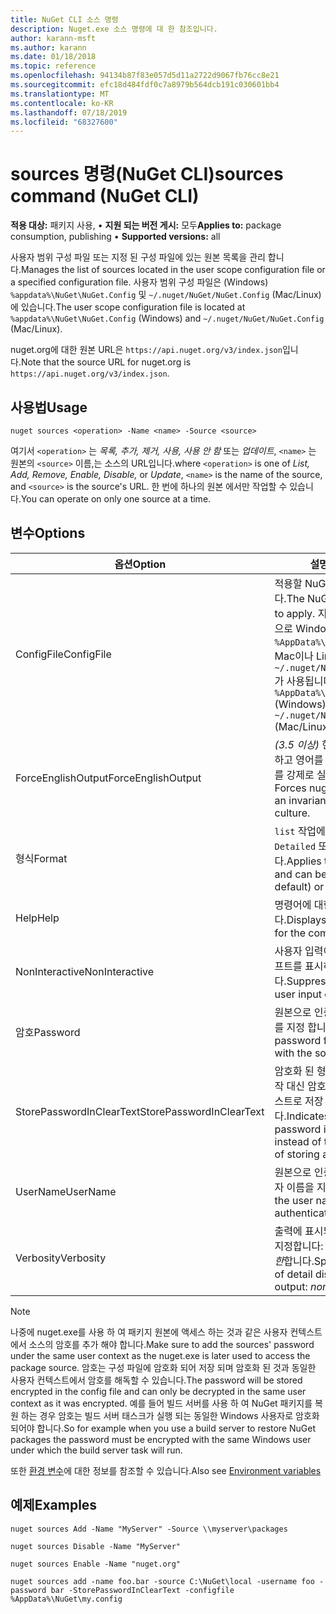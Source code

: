 ```yaml
---
title: NuGet CLI 소스 명령
description: Nuget.exe 소스 명령에 대 한 참조입니다.
author: karann-msft
ms.author: karann
ms.date: 01/18/2018
ms.topic: reference
ms.openlocfilehash: 94134b87f83e057d5d11a2722d9067fb76cc8e21
ms.sourcegitcommit: efc18d484fdf0c7a8979b564dcb191c030601bb4
ms.translationtype: MT
ms.contentlocale: ko-KR
ms.lasthandoff: 07/18/2019
ms.locfileid: "68327600"
---
```

# <a name="sources-command-nuget-cli"></a><span data-ttu-id="397b5-103">sources 명령(NuGet CLI)</span><span class="sxs-lookup"><span data-stu-id="397b5-103">sources command (NuGet CLI)</span></span>

<span data-ttu-id="397b5-104">**적용 대상:** 패키지 사용, &bullet; **지원 되는 버전 게시:** 모두</span><span class="sxs-lookup"><span data-stu-id="397b5-104">**Applies to:** package consumption, publishing &bullet; **Supported versions:** all</span></span>

<span data-ttu-id="397b5-105">사용자 범위 구성 파일 또는 지정 된 구성 파일에 있는 원본 목록을 관리 합니다.</span><span class="sxs-lookup"><span data-stu-id="397b5-105">Manages the list of sources located in the user scope configuration file or a specified configuration file.</span></span> <span data-ttu-id="397b5-106">사용자 범위 구성 파일은 (Windows) `%appdata%\NuGet\NuGet.Config` 및 `~/.nuget/NuGet/NuGet.Config` (Mac/Linux)에 있습니다.</span><span class="sxs-lookup"><span data-stu-id="397b5-106">The user scope configuration file is located at `%appdata%\NuGet\NuGet.Config` (Windows) and `~/.nuget/NuGet/NuGet.Config` (Mac/Linux).</span></span>

<span data-ttu-id="397b5-107">nuget.org에 대한 원본 URL은 `https://api.nuget.org/v3/index.json`입니다.</span><span class="sxs-lookup"><span data-stu-id="397b5-107">Note that the source URL for nuget.org is `https://api.nuget.org/v3/index.json`.</span></span>

## <a name="usage"></a><span data-ttu-id="397b5-108">사용법</span><span class="sxs-lookup"><span data-stu-id="397b5-108">Usage</span></span>

```cli
nuget sources <operation> -Name <name> -Source <source>
```

<span data-ttu-id="397b5-109">여기서 `<operation>` 는 *목록, 추가, 제거, 사용, 사용 안 함* 또는 *업데이트*, `<name>` 는 원본의 `<source>` 이름,는 소스의 URL입니다.</span><span class="sxs-lookup"><span data-stu-id="397b5-109">where `<operation>` is one of *List, Add, Remove, Enable, Disable,* or *Update*, `<name>` is the name of the source, and `<source>` is the source's URL.</span></span> <span data-ttu-id="397b5-110">한 번에 하나의 원본 에서만 작업할 수 있습니다.</span><span class="sxs-lookup"><span data-stu-id="397b5-110">You can operate on only one source at a time.</span></span>

## <a name="options"></a><span data-ttu-id="397b5-111">변수</span><span class="sxs-lookup"><span data-stu-id="397b5-111">Options</span></span>

| <span data-ttu-id="397b5-112">옵션</span><span class="sxs-lookup"><span data-stu-id="397b5-112">Option</span></span> | <span data-ttu-id="397b5-113">설명</span><span class="sxs-lookup"><span data-stu-id="397b5-113">Description</span></span> |
| --- | --- |
| <span data-ttu-id="397b5-114">ConfigFile</span><span class="sxs-lookup"><span data-stu-id="397b5-114">ConfigFile</span></span> | <span data-ttu-id="397b5-115">적용할 NuGet 설정 파일입니다.</span><span class="sxs-lookup"><span data-stu-id="397b5-115">The NuGet configuration file to apply.</span></span> <span data-ttu-id="397b5-116">지정하지 않으면 기본적으로 Windows에서는 `%AppData%\NuGet\NuGet.Config`, Mac이나 Linux에서는 `~/.nuget/NuGet/NuGet.Config`가 사용됩니다.</span><span class="sxs-lookup"><span data-stu-id="397b5-116">If not specified, `%AppData%\NuGet\NuGet.Config` (Windows) or `~/.nuget/NuGet/NuGet.Config` (Mac/Linux) is used.</span></span>|
| <span data-ttu-id="397b5-117">ForceEnglishOutput</span><span class="sxs-lookup"><span data-stu-id="397b5-117">ForceEnglishOutput</span></span> | <span data-ttu-id="397b5-118">*(3.5 이상)*  현재 언어 설정을 무시하고 영어를 기반으로 nuget.exe를 강제로 실행합니다.</span><span class="sxs-lookup"><span data-stu-id="397b5-118">*(3.5+)* Forces nuget.exe to run using an invariant, English-based culture.</span></span> |
| <span data-ttu-id="397b5-119">형식</span><span class="sxs-lookup"><span data-stu-id="397b5-119">Format</span></span> | <span data-ttu-id="397b5-120">`list` 작업에 적용 되며 (기본값) `Detailed` 또는 `Short`일 수 있습니다.</span><span class="sxs-lookup"><span data-stu-id="397b5-120">Applies to the `list` action and can be `Detailed` (the default) or `Short`.</span></span> |
| <span data-ttu-id="397b5-121">Help</span><span class="sxs-lookup"><span data-stu-id="397b5-121">Help</span></span> | <span data-ttu-id="397b5-122">명령어에 대한 도움말을 표시합니다.</span><span class="sxs-lookup"><span data-stu-id="397b5-122">Displays help information for the command.</span></span> |
| <span data-ttu-id="397b5-123">NonInteractive</span><span class="sxs-lookup"><span data-stu-id="397b5-123">NonInteractive</span></span> | <span data-ttu-id="397b5-124">사용자 입력이나 확인에 대한 프롬프트를 표시하지 않습니다.</span><span class="sxs-lookup"><span data-stu-id="397b5-124">Suppresses prompts for user input or confirmations.</span></span> |
| <span data-ttu-id="397b5-125">암호</span><span class="sxs-lookup"><span data-stu-id="397b5-125">Password</span></span> | <span data-ttu-id="397b5-126">원본으로 인증 하는 데 사용할 암호를 지정 합니다.</span><span class="sxs-lookup"><span data-stu-id="397b5-126">Specifies the password for authenticating with the source.</span></span> |
| <span data-ttu-id="397b5-127">StorePasswordInClearText</span><span class="sxs-lookup"><span data-stu-id="397b5-127">StorePasswordInClearText</span></span> | <span data-ttu-id="397b5-128">암호화 된 형식을 저장 하는 기본 동작 대신 암호를 암호화 되지 않은 텍스트로 저장 함을 나타냅니다.</span><span class="sxs-lookup"><span data-stu-id="397b5-128">Indicates to store the password in unencrypted text instead of the default behavior of storing an encrypted form.</span></span> |
| <span data-ttu-id="397b5-129">UserName</span><span class="sxs-lookup"><span data-stu-id="397b5-129">UserName</span></span> | <span data-ttu-id="397b5-130">원본으로 인증 하는 데 사용할 사용자 이름을 지정 합니다.</span><span class="sxs-lookup"><span data-stu-id="397b5-130">Specifies the user name for authenticating with the source.</span></span> |
| <span data-ttu-id="397b5-131">Verbosity</span><span class="sxs-lookup"><span data-stu-id="397b5-131">Verbosity</span></span> | <span data-ttu-id="397b5-132">출력에 표시되는 세부정보의 양을 지정합니다: *정상적인*, *조용한*, *자세한*합니다.</span><span class="sxs-lookup"><span data-stu-id="397b5-132">Specifies the amount of detail displayed in the output: *normal*, *quiet*, *detailed*.</span></span> |

> [!Note]
> <span data-ttu-id="397b5-133">나중에 nuget.exe를 사용 하 여 패키지 원본에 액세스 하는 것과 같은 사용자 컨텍스트에서 소스의 암호를 추가 해야 합니다.</span><span class="sxs-lookup"><span data-stu-id="397b5-133">Make sure to add the sources' password under the same user context as the nuget.exe is later used to access the package source.</span></span> <span data-ttu-id="397b5-134">암호는 구성 파일에 암호화 되어 저장 되며 암호화 된 것과 동일한 사용자 컨텍스트에서 암호를 해독할 수 있습니다.</span><span class="sxs-lookup"><span data-stu-id="397b5-134">The password will be stored encrypted in the config file and can only be decrypted in the same user context as it was encrypted.</span></span> <span data-ttu-id="397b5-135">예를 들어 빌드 서버를 사용 하 여 NuGet 패키지를 복원 하는 경우 암호는 빌드 서버 태스크가 실행 되는 동일한 Windows 사용자로 암호화 되어야 합니다.</span><span class="sxs-lookup"><span data-stu-id="397b5-135">So for example when you use a build server to restore NuGet packages the password must be encrypted with the same Windows user under which  the build server task will run.</span></span>

<span data-ttu-id="397b5-136">또한 [환경 변수](cli-ref-environment-variables.md)에 대한 정보를 참조할 수 있습니다.</span><span class="sxs-lookup"><span data-stu-id="397b5-136">Also see [Environment variables](cli-ref-environment-variables.md)</span></span>

## <a name="examples"></a><span data-ttu-id="397b5-137">예제</span><span class="sxs-lookup"><span data-stu-id="397b5-137">Examples</span></span>

```cli
nuget sources Add -Name "MyServer" -Source \\myserver\packages

nuget sources Disable -Name "MyServer"

nuget sources Enable -Name "nuget.org"

nuget sources add -name foo.bar -source C:\NuGet\local -username foo -password bar -StorePasswordInClearText -configfile %AppData%\NuGet\my.config
```
